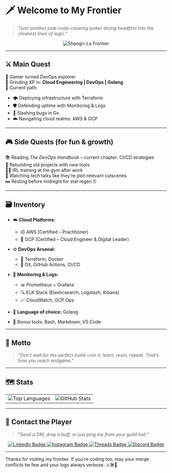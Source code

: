 # 🗡️ Welcome to My Frontier

> *"Just another junk-code-clearing junker diving headfirst into the cleanest lines of logic."*

<div align="center">
  <img src="https://media1.tenor.com/m/EVKW47Atff4AAAAC/shangri-la-frontier-sunraku-emul-bilac-now-moving-shangri-la-frontier.gif" alt="Shangri-La Frontier" />
</div>

---

## ⚔️ Main Quest

👾 Gamer turned DevOps explorer  
🧠 Grinding XP in: **Cloud Engineering | DevOps | Golang**  
📍 Current path:  
- 🌩️ Deploying infrastructure with Terraform  
- 🛡️ Defending uptime with Monitoring & Logs  
- 🐹 Slashing bugs in Go  
- ☁️ Navigating cloud realms: AWS & GCP

---

## 🎮 Side Quests (for fun & growth)

📚 Reading *The DevOps Handbook* – current chapter: CI/CD strategies  
🧪 Rebuilding old projects with new tools  
🏋️‍♂️ IRL training at the gym after work  
📼 Watching tech talks like they're plot-relevant cutscenes  
🛏️ Resting before midnight for stat regen ⏰

---

## 🗃️ Inventory

- ☁️ **Cloud Platforms:**  
  - 🟡 AWS (Certified – Practitioner)  
  - 🔵 GCP (Certified – Cloud Engineer & Digital Leader)

- ⚙️ **DevOps Arsenal:**  
  - 🧱 Terraform, Docker  
  - 🔁 Git, GitHub Actions, CI/CD

- 📡 **Monitoring & Logs:**  
  - 📊 Prometheus + Grafana  
  - 🔍 ELK Stack (Elasticsearch, Logstash, Kibana)  
  - 📈 CloudWatch, GCP Ops

- 🐹 **Language of choice:** Golang  
- 🧪 Bonus tools: Bash, Markdown, VS Code

---

## 🧭 Motto

> *"Don’t wait for the perfect build—run it, learn, reset, repeat. That’s how you reach endgame."*

---

## 🗺️ Stats

<div align="center">
  <table>
    <tr>
      <td>
        <img src="https://github-readme-stats.vercel.app/api/top-langs/?username=glng-swndru&layout=compact&theme=tokyonight" alt="Top Languages" />
      </td>
      <td>
        <img src="https://github-readme-stats.vercel.app/api?username=glng-swndru&show_icons=true&theme=tokyonight" alt="GitHub Stats" />
      </td>
    </tr>
  </table>
</div>

---

## 🧭 Contact the Player

> *"Send a DM, drop a buff, or just ping me from your guild hall."*

<div align="center">
  
  <a href="https://linkedin.com/in/gilang-swandaru" target="_blank">
    <img src="https://img.shields.io/badge/LinkedIn-%230077B5?style=for-the-badge&logo=linkedin&logoColor=white" alt="LinkedIn Badge"/>
  </a>

  <a href="https://www.instagram.com/namaku_gilangg/" target="_blank">
    <img src="https://img.shields.io/badge/Instagram-%23E4405F?style=for-the-badge&logo=instagram&logoColor=white" alt="Instagram Badge"/>
  </a>

  <a href="https://www.threads.net/@namaku_gilangg" target="_blank">
    <img src="https://img.shields.io/badge/Threads-000000?style=for-the-badge&logo=threads&logoColor=white" alt="Threads Badge"/>
  </a>

  <a href="https://discord.gg/K6jBKgbr" target="_blank">
  <img src="https://img.shields.io/badge/Discord-%235865F2?style=for-the-badge&logo=discord&logoColor=white" alt="Discord Badge"/>
  </a>
  
</div>

---

Thanks for visiting my frontier. If you're coding too, may your merge conflicts be few and your logs always verbose. ⚔️🛠️📡
